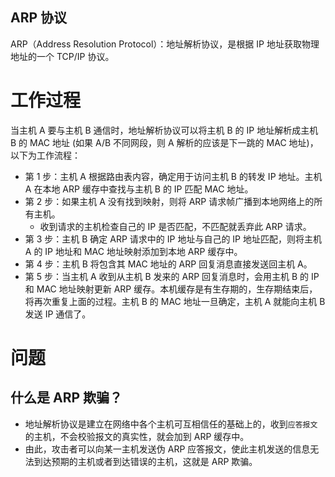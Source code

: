 ARP 协议
---

ARP（Address Resolution Protocol）：地址解析协议，是根据 IP 地址获取物理地址的一个 TCP/IP 协议。

# 工作过程
当主机 A 要与主机 B 通信时，地址解析协议可以将主机 B 的 IP 地址解析成主机 B 的 MAC 地址 (如果 A/B 不同网段，则 A 解析的应该是下一跳的 MAC 地址)，以下为工作流程：
* 第 1 步：主机 A 根据路由表内容，确定用于访问主机 B 的转发 IP 地址。主机 A 在本地 ARP 缓存中查找与主机 B 的 IP 匹配 MAC 地址。
* 第 2 步：如果主机 A 没有找到映射，则将 ARP 请求帧广播到本地网络上的所有主机。
    * 收到请求的主机检查自己的 IP 是否匹配，不匹配就丢弃此 ARP 请求。
* 第 3 步：主机 B 确定 ARP 请求中的 IP 地址与自己的 IP 地址匹配，则将主机 A 的 IP 地址和 MAC 地址映射添加到本地 ARP 缓存中。
* 第 4 步：主机 B 将包含其 MAC 地址的 ARP 回复消息直接发送回主机 A。
* 第 5 步：当主机 A 收到从主机 B 发来的 ARP 回复消息时，会用主机 B 的 IP 和 MAC 地址映射更新 ARP 缓存。本机缓存是有生存期的，生存期结束后，将再次重复上面的过程。主机 B 的 MAC 地址一旦确定，主机 A 就能向主机 B 发送 IP 通信了。

# 问题
## 什么是 ARP 欺骗？
* 地址解析协议是建立在网络中各个主机可互相信任的基础上的，收到`应答报文`的主机，不会校验报文的真实性，就会加到 ARP 缓存中。
* 由此，攻击者可以向某一主机发送伪 ARP 应答报文，使此主机发送的信息无法到达预期的主机或者到达错误的主机，这就是 ARP 欺骗。



